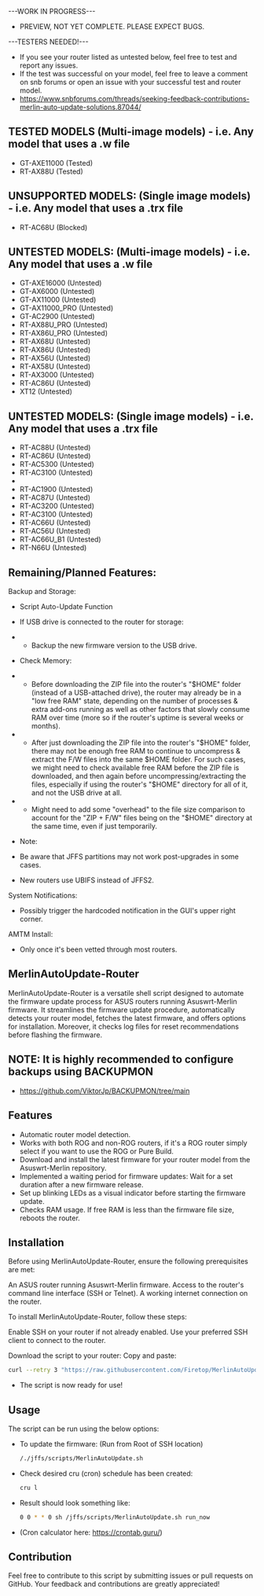---WORK IN PROGRESS--- 
- PREVIEW, NOT YET COMPLETE. PLEASE EXPECT BUGS.

---TESTERS NEEDED!--- 
 - If you see your router listed as untested below, feel free to test and report any issues.
 - If the test was successful on your model, feel free to leave a comment on snb forums or open an issue with your successful test and router model.
 - https://www.snbforums.com/threads/seeking-feedback-contributions-merlin-auto-update-solutions.87044/

## TESTED MODELS (Multi-image models) - i.e. Any model that uses a .w file

 - GT-AXE11000 (Tested)
 - RT-AX88U (Tested)

## UNSUPPORTED MODELS: (Single image models) - i.e. Any model that uses a .trx file

 - RT-AC68U (Blocked)

## UNTESTED MODELS: (Multi-image models) - i.e. Any model that uses a .w file

 - GT-AXE16000 (Untested)
 - GT-AX6000 (Untested)
 - GT-AX11000 (Untested)
 - GT-AX11000_PRO (Untested)
 - GT-AC2900 (Untested)
 - RT-AX88U_PRO (Untested)
 - RT-AX86U_PRO (Untested)
 - RT-AX68U (Untested)
 - RT-AX86U (Untested)
 - RT-AX56U (Untested)
 - RT-AX58U (Untested)
 - RT-AX3000 (Untested)
 - RT-AC86U (Untested)
 - XT12 (Untested)
 
## UNTESTED MODELS: (Single image models) - i.e. Any model that uses a .trx file

 - RT-AC88U (Untested)
 - RT-AC86U (Untested)
 - RT-AC5300 (Untested)
 - RT-AC3100 (Untested)
 - 
 - RT-AC1900 (Untested)
 - RT-AC87U (Untested)
 - RT-AC3200 (Untested)
 - RT-AC3100 (Untested)
 - RT-AC66U (Untested)
 - RT-AC56U (Untested)
 - RT-AC66U_B1 (Untested)
 - RT-N66U (Untested)

## Remaining/Planned Features:

Backup and Storage:
 - Script Auto-Update Function

 - If USB drive is connected to the router for storage:
 -  - Backup the new firmware version to the USB drive.
 - Check Memory:
 - - Before downloading the ZIP file into the router's "$HOME" folder (instead of a USB-attached drive), the router may already be in a "low free RAM" state, depending on the number of processes & extra add-ons running as well as other factors that slowly consume RAM over time (more so if the router's uptime is several weeks or months).

 - - After just downloading the ZIP file into the router's "$HOME" folder, there may not be enough free RAM to continue to uncompress & extract the F/W files into the same $HOME folder. For such cases, we might need to check available free RAM before the ZIP file is downloaded, and then again before uncompressing/extracting the files, especially if using the router's "$HOME" directory for all of it, and not the USB drive at all.

 - - Might need to add some "overhead" to the file size comparison to account for the "ZIP + F/W" files being on the "$HOME" directory at the same time, even if just temporarily.
 
 - Note:
 - Be aware that JFFS partitions may not work post-upgrades in some cases.
 - New routers use UBIFS instead of JFFS2.

System Notifications:

- Possibly trigger the hardcoded notification in the GUI's upper right corner.

AMTM Install:
- Only once it's been vetted through most routers.

## MerlinAutoUpdate-Router

MerlinAutoUpdate-Router is a versatile shell script designed to automate the firmware update process for ASUS routers running Asuswrt-Merlin firmware. 
It streamlines the firmware update procedure, automatically detects your router model, fetches the latest firmware, and offers options for installation. Moreover, it checks log files for reset recommendations before flashing the firmware.

## NOTE: It is highly recommended to configure backups using BACKUPMON
- https://github.com/ViktorJp/BACKUPMON/tree/main

## Features

- Automatic router model detection.
- Works with both ROG and non-ROG routers, if it's a ROG router simply select if you want to use the ROG or Pure Build.
- Download and install the latest firmware for your router model from the Asuswrt-Merlin repository.
- Implemented a waiting period for firmware updates: Wait for a set duration after a new firmware release.
- Set up blinking LEDs as a visual indicator before starting the firmware update.
- Checks RAM usage. If free RAM is less than the firmware file size, reboots the router.

## Installation
Before using MerlinAutoUpdate-Router, ensure the following prerequisites are met:

An ASUS router running Asuswrt-Merlin firmware.
Access to the router's command line interface (SSH or Telnet).
A working internet connection on the router.

To install MerlinAutoUpdate-Router, follow these steps:

Enable SSH on your router if not already enabled.
Use your preferred SSH client to connect to the router.

Download the script to your router:
Copy and paste:
```bash
curl --retry 3 "https://raw.githubusercontent.com/Firetop/MerlinAutoUpdate-Router/master/MerlinAutoUpdate.sh" -o "/jffs/scripts/MerlinAutoUpdate.sh" && chmod +x "/jffs/scripts/MerlinAutoUpdate.sh"
```
- The script is now ready for use!
  
## Usage

The script can be run using the below options:

- To update the firmware: (Run from Root of SSH location)
  ```bash
  /./jffs/scripts/MerlinAutoUpdate.sh

- Check desired cru (cron) schedule has been created:
  ```bash
  cru l

- Result should look something like: 
  ```bash
  0 0 * * 0 sh /jffs/scripts/MerlinAutoUpdate.sh run_now

- (Cron calculator here: https://crontab.guru/)
## Contribution
Feel free to contribute to this script by submitting issues or pull requests on GitHub. Your feedback and contributions are greatly appreciated!

